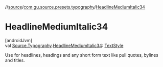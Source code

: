 //[source](../../index.md)/[com.gu.source.presets.typography](index.md)/[HeadlineMediumItalic34](-headline-medium-italic34.md)

# HeadlineMediumItalic34

[androidJvm]\
val [Source.Typography](../com.gu.source/-source/-typography/index.md).[HeadlineMediumItalic34](-headline-medium-italic34.md): [TextStyle](https://developer.android.com/reference/kotlin/androidx/compose/ui/text/TextStyle.html)

Use for headlines, headings and any short form text like pull quotes, bylines and titles.
